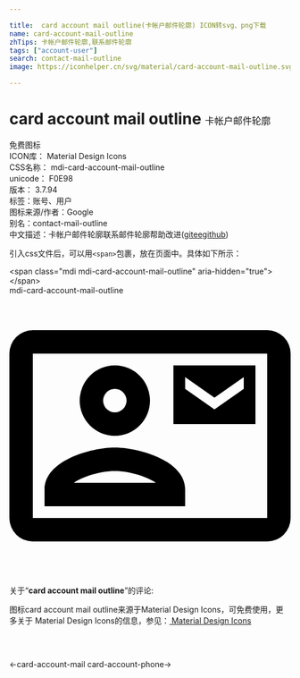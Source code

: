 ```yaml
---

title:  card account mail outline(卡帐户邮件轮廓) ICON转svg、png下载
name: card-account-mail-outline
zhTips: 卡帐户邮件轮廓,联系邮件轮廓
tags: ["account-user"]
search: contact-mail-outline
image: https://iconhelper.cn/svg/material/card-account-mail-outline.svg

---
```


# card account mail outline  <small style="font-size: 60%;font-weight: 100">卡帐户邮件轮廓</small>


<div class="detail-page">
<p>
<span><span class="badge-success badge">免费图标</span> </span>
<br/>
<span>
ICON库：
<span class="badge-secondary badge">Material Design Icons</span> 
</span>
<br/>
<span>
CSS名称：
<span class="badge-secondary badge">mdi-card-account-mail-outline</span> 
</span>
<br/>
<span>
unicode：
<span class="badge-secondary badge">F0E98</span> 
<copy-btn content='F0E98' btn-title=""></copy-btn>
<copy-btn :content='String.fromCodePoint(parseInt("F0E98", 16))' btn-title="复制U"></copy-btn>
</span>
<br/>
<span>
版本：
<span class="badge-secondary badge">3.7.94</span> 
</span><br/><span>标签：<span class="badge-light badge"><router-link to="/tags/account-user.html">账号、用户</router-link></span></span>
<br/>
<span>图标来源/作者：<span class="badge-light badge">Google</span></span> 
<br/>
<span>别名：<span class="badge-light badge">contact-mail-outline</span></span><br/><span class="zh-detail">中文描述：<span class="badge-primary badge">卡帐户邮件轮廓</span><span class="badge-primary badge">联系邮件轮廓</span><span class="help-link"><span>帮助改进</span>(<a href="https://gitee.com/liuwave/icon-helper/edit/master/json/material/card-account-mail-outline.json" target="_blank" rel="noopener noreferrer">gitee</a><a href="https://github.com/liuwave/icon-helper/edit/master/json/material/card-account-mail-outline.json" target="_blank" rel="noopener noreferrer">github</a></span>)</span><br/>
</p>
</div>
<div class="alert alert-dark">
  <i class="mdi mdi-card-account-mail-outline mdi-48px"></i>
  <i class="mdi mdi-card-account-mail-outline mdi-36px"></i>
  <i class="mdi mdi-card-account-mail-outline mdi-24px"></i>
  <i class="mdi mdi-card-account-mail-outline mdi-18px"></i>
</div>
<div>
  <p>引入css文件后，可以用<code>&lt;span&gt;</code>包裹，放在页面中。具体如下所示：    
  </p>
  <div class="alert alert-primary" style="font-size: 14px">
    &lt;span class="mdi mdi-card-account-mail-outline" aria-hidden="true"&gt;&lt;/span&gt;
    <copy-btn content='<span class="mdi mdi-card-account-mail-outline" aria-hidden="true"></span>'></copy-btn>
  </div>
  <div class="alert alert-secondary">
    <i class="mdi mdi-card-account-mail-outline"
    style="font-size: 24px"
    aria-hidden="true"></i> mdi-card-account-mail-outline
    <copy-btn content="mdi-card-account-mail-outline" btn-title="复制图标名称"></copy-btn>
  </div>
</div>
<div id="svg" class="svg-wrap">
<svg xmlns="http://www.w3.org/2000/svg" viewBox="0 0 24 24"><path d="M22,3H2A2,2 0 0,0 0,5V19A2,2 0 0,0 2,21H22A2,2 0 0,0 24,19V5A2,2 0 0,0 22,3M22,19H2V5H22V19M21,6H14V11H21V6M20,8L17.5,9.75L15,8V7L17.5,8.75L20,7V8M9,12A3,3 0 0,0 12,9A3,3 0 0,0 9,6A3,3 0 0,0 6,9A3,3 0 0,0 9,12M9,8A1,1 0 0,1 10,9A1,1 0 0,1 9,10A1,1 0 0,1 8,9A1,1 0 0,1 9,8M15,16.59C15,14.09 11.03,13 9,13C6.97,13 3,14.09 3,16.59V18H15V16.59M5.5,16C6.22,15.5 7.7,15 9,15C10.3,15 11.77,15.5 12.5,16H5.5Z" /></svg>
</div>
<detail full-name='mdi-card-account-mail-outline'></detail>
<div class="icon-detail__container">
<p>关于“<b>card account mail outline</b>”的评论:</p>
</div>
<Vssue title="关于“card account mail outline”的评论" />    
<div><p>图标card account mail outline来源于Material Design Icons，可免费使用，更多关于 Material Design Icons的信息，参见：<a target="_blank" href="https://iconhelper.cn/material.html"> Material Design Icons</a>
</p></div>

<div style="padding:2rem 0 " class="page-nav"><p class="inner"><span class="prev">←<router-link to="/icon/card-account-mail.html">card-account-mail</router-link></span> <span class="next"><router-link to="/icon/card-account-phone.html">card-account-phone</router-link>→</span></p></div>

